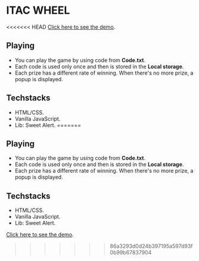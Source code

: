 # ITAC WHEEL

<<<<<<< HEAD
[Click here to see the demo](https://huy27201.github.io/ITACWheelTest).

## Playing
* You can play the game by using code from **Code.txt**.
* Each code is used only once and then is stored in the **Local storage**.
* Each prize has a different rate of winning. When there's no more prize, a popup is displayed.

## Techstacks
* HTML/CSS.
* Vanilla JavaScript.
* Lib: Sweet Alert.
=======
## Playing
* You can play the game by using code from **Code.txt**.
* Each code is used only once and then is stored in the **Local storage**.
* Each prize has a different rate of winning. When there's no more prize, a popup is displayed.

## Techstacks
* HTML/CSS.
* Vanilla JavaScript.
* Lib: Sweet Alert.


[Click here to see the demo](https://huy27201.github.io/ITACWheelTest).
>>>>>>> 86a3293d0d24b397195a597d93f0b99b67837904
